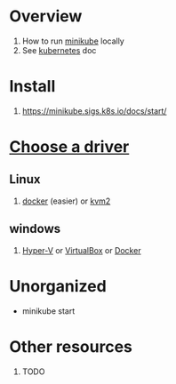 # Overview
1. How to run [minikube](https://minikube.sigs.k8s.io/docs/start/) locally
1. See [kubernetes](./kubernetes.md) doc


# Install
1. https://minikube.sigs.k8s.io/docs/start/


# [Choose a driver](https://minikube.sigs.k8s.io/docs/drivers/)

## Linux
1. [docker](https://minikube.sigs.k8s.io/docs/drivers/docker/) (easier) or [kvm2](https://minikube.sigs.k8s.io/docs/drivers/kvm2/)

## windows
1. [Hyper-V](https://minikube.sigs.k8s.io/docs/drivers/hyperv/) or [VirtualBox](https://minikube.sigs.k8s.io/docs/drivers/virtualbox/) or [Docker](https://minikube.sigs.k8s.io/docs/drivers/docker/)


# Unorganized
- minikube start


# Other resources
1. TODO
